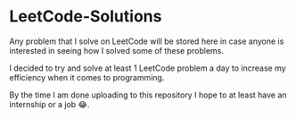 # LeetCode-Solutions

Any problem that I solve on LeetCode will be stored here in case anyone is interested in seeing how I solved some of these problems.

I decided to try and solve at least 1 LeetCode problem a day to increase my efficiency when it comes to programming.

By the time I am done uploading to this repository I hope to at least have an internship or a job 😂.
